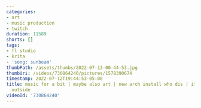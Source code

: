 ```yaml
---
categories:
- art
- music production
- twitch
duration: 11589
shorts: []
tags:
- fl studio
- krita
- 'song: sunbeam'
thumbPath: /assets/thumbs/2022-07-13-00-44-53.jpg
thumbUri: /videos/730864240/pictures/1578390674
timestamp: 2022-07-12T19:44:53-05:00
title: music for a bit | maybe also art | new arch install who dis | it's hot as heck
  outside
videoId: '730864240'
---
```

